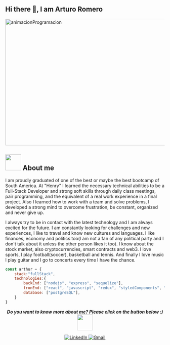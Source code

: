 <!-- <h1 align="center">Hi there 👋, I am Arturo Romero</h1> -->
## Hi there 👋, I am Arturo Romero


<img width="600" height="400" align="center" src="https://static.wixstatic.com/media/669128_ec1c7a78e9694aec8a07c2e48b292ae1~mv2.gif" alt="animacionProgramacion"/>

<h2><img src="https://media.giphy.com/media/VgCDAzcKvsR6OM0uWg/giphy.gif" width="50"> About me </h2>


I am proudly graduated of one of the best or maybe the best bootcamp of South America.
At "Henry" I learned the necessary technical abilities to be a Full-Stack Developer and strong soft skills through daily class meetings, pair programming, and the equivalent of a real work experience in a final project. Also I learned how to work with a team and solve problems, I developed a strong mind to overcome frustration, be constant, organized and never give up.

I always try to be in contact with the latest technology and I am always excited for the future.
I am constantly looking for challenges and new experiences, I like to travel and know new cultures and languages.
I like finances, economy and politics too(I am not a fan of any political party and I don't talk about it unless the other person likes it too).
I know about the stock market, also cryptocurrencies, smart contracts and web3.
I love sports, I play football(soccer), basketball and tennis.
And finally I love music I play guitar and I go to concerts every time I have the chance.


```javascript
const arthur = {
    stack:"fullStack",
    technologies:{
        backEnd: ["nodejs", "express", "sequelize"],
        fronEnd: ["react", "javascript", "redux", "styledComponents", "html","css"],
        database: ["postgreSQL"],
    }
}
```
<p align="center">
 <b><i> Do you want to know more about me? Please click on the button below :) <img src="https://media.giphy.com/media/7j2hfyeVcDtf2/giphy.gif" width="50" /><br></i></b> 
 </p>

<div  align="center">
  <a href="https://www.linkedin.com/in/arturo-romero1997/" >
    <img src="https://img.shields.io/badge/LinkedIn-%230077B5.svg?&style=flat-square&logo=linkedin&logoColor=white&color=DEB6AB" alt="LinkedIn">
  </a>
   <a href="mailto:romeroarturo597@gmail.com" mailto="romeroarturo597@gmail.com" target="_blank">
    <img src="https://img.shields.io/badge/Gmail-%231877F2.svg?&style=flat-square&logo=gmail&logoColor=white&color=DEB6AB" alt="Gmail">
  </a>
</div>

